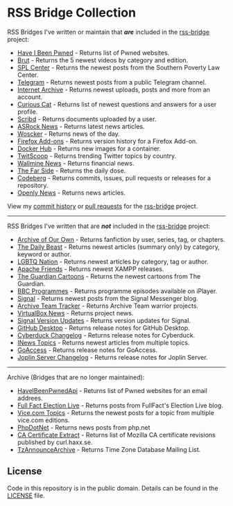 # RSS Bridge Collection

RSS Bridges I've written or maintain that ***are*** included in the [rss-bridge](https://github.com/RSS-Bridge/rss-bridge) project:

- [Have I Been Pwned](https://github.com/RSS-Bridge/rss-bridge/blob/master/bridges/HaveIBeenPwnedBridge.php) - Returns list of Pwned websites.
- [Brut](https://github.com/RSS-Bridge/rss-bridge/blob/master/bridges/BrutBridge.php) - Returns the 5 newest videos by category and edition.
- [SPL Center](https://github.com/RSS-Bridge/rss-bridge/blob/master/bridges/SplCenterBridge.php) - Returns the newest posts from the Southern Poverty Law Center.
- [Telegram](https://github.com/RSS-Bridge/rss-bridge/blob/master/bridges/TelegramBridge.php) - Returns newest posts from a public Telegram channel.
- [Internet Archive](https://github.com/RSS-Bridge/rss-bridge/blob/master/bridges/InternetArchiveBridge.php) - Returns newest uploads, posts and more from an account.
- [Curious Cat](https://github.com/RSS-Bridge/rss-bridge/blob/master/bridges/CuriousCatBridge.php) - Returns list of newest questions and answers for a user profile.
- [Scribd](https://github.com/RSS-Bridge/rss-bridge/blob/master/bridges/ScribdBridge.php) - Returns documents uploaded by a user.
- [ASRock News](https://github.com/RSS-Bridge/rss-bridge/blob/master/bridges/ASRockNewsBridge.php) - Returns latest news articles.
- [Woscker](https://github.com/RSS-Bridge/rss-bridge/blob/master/bridges/WosckerBridge.php) - Returns news of the day.
- [Firefox Add-ons](https://github.com/RSS-Bridge/rss-bridge/blob/master/bridges/FirefoxAddonsBridge.php) - Returns version history for a Firefox Add-on.
- [Docker Hub](https://github.com/RSS-Bridge/rss-bridge/blob/master/bridges/DockerHubBridge.php) - Returns new images for a container.
- [TwitScoop](https://github.com/RSS-Bridge/rss-bridge/blob/master/bridges/TwitScoopBridge.php) - Returns trending Twitter topics by country.
- [Wallmine News](https://github.com/RSS-Bridge/rss-bridge/blob/master/bridges/WallmineNewsBridge.php) - Returns financial news.
- [The Far Side](https://github.com/RSS-Bridge/rss-bridge/blob/master/bridges/TheFarSideBridge.php) - Returns the daily dose.
- [Codeberg](https://github.com/RSS-Bridge/rss-bridge/blob/master/bridges/CodebergBridge.php) - Returns commits, issues, pull requests or releases for a repository.
- [Openly News](https://github.com/RSS-Bridge/rss-bridge/blob/master/bridges/OpenlyBridge.php) - Returns news articles.

View my [commit history](https://github.com/RSS-Bridge/rss-bridge/commits?author=verifiedjoseph) or [pull requests](https://github.com/RSS-Bridge/rss-bridge/pulls?utf8=%E2%9C%93&q=is%3Apr+author%3AVerifiedJoseph) for the [rss-bridge](https://github.com/RSS-Bridge/rss-bridge) project.

---

RSS Bridges I've written that are ***not*** included in the [rss-bridge](https://github.com/RSS-Bridge/rss-bridge) project:

- [Archive of Our Own](bridges/ArchiveofOurOwnBridge.php) - Returns fanfiction by user, series, tag, or chapters.
- [The Daily Beast](bridges/TheDailyBeastBridge.php) - Returns newest articles (summary only) by category, keyword or author.
- [LGBTQ Nation](bridges/LgbtqNationBridge.php) - Returns newest articles by category, tag or author.
- [Apache Friends](bridges/ApacheFriendsBridge.php) - Returns newest XAMPP releases.
- [The Guardian Cartoons](bridges/TheGuardianCartoonsBridge.php) - Returns the newest cartoons from The Guardian.
- [BBC Programmes](bridges/BBCProgrammesBridge.php) - Returns programme episodes available on iPlayer.
- [Signal](bridges/SignalBridge.php) - Returns newest posts from the Signal Messenger blog.
- [Archive Team Tracker](bridges/ArchiveTeamTrackerBridge.php) - Returns Archive Team warrior projects.
- [VirtualBox News](bridges/VirtualBoxNewsBridge.php) - Returns project news.
- [Signal Version Updates](bridges/SignalVersionUpdatesBridge.php) - Returns version updates for Signal.
- [GitHub Desktop](bridges/GitHubDesktopBridge.php) - Returns release notes for GitHub Desktop.
- [Cyberduck Changelog](bridges/CyberDuckChangeLogBridge.php) - Returns release notes for Cyberduck.
- [INews Topics](bridges/InewsTopicBridge.php) - Returns newest articles from multiple topics.
- [GoAccess](bridges/GoAccessBridge.php) - Returns release notes for GoAccess.
- [Joplin Server Changelog](bridges/JoplinServerChangeLogBridge.php) - Returns release notes for Joplin Server.

---

Archive (Bridges that are no longer maintained):

- [HaveIBeenPwnedApi](archive/HaveIBeenPwnedApiBridge.php) - Returns list of Pwned websites for an email addrees.
- [Full Fact Election Live](archive/FullFactElectionLiveBridge.php) - Returns posts from FullFact's Election Live blog.
- [Vice.com Topics](archive/ViceTopicBridge.php) - Returns the newest posts for a topic from multiple vice.com editions.
- [PhpDotNet](archive/PhpDotNetBridge.php) - Returns news posts from php.net
- [CA Certificate Extract](bridges/CaExtractBridge.php) - Returns list of Mozilla CA certificate revisions published by curl.haxx.se.
- [TzAnnounceArchive](bridges/TzAnnounceArchiveBridge.php) - Returns Time Zone Database Mailing List.

## License

Code in this repository is in the public domain. Details can be found in the [LICENSE](LICENSE) file. 
